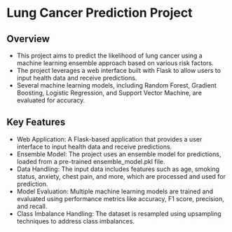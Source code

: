 # Lung Cancer Prediction Project
## Overview
- This project aims to predict the likelihood of lung cancer using a machine learning ensemble approach based on various risk factors. 
- The project leverages a web interface built with Flask to allow users to input health data and receive predictions.
- Several machine learning models, including Random Forest, Gradient Boosting, Logistic Regression, and Support Vector Machine, are evaluated for accuracy.

## Key Features
- Web Application: A Flask-based application that provides a user interface to input health data and receive predictions.
- Ensemble Model: The project uses an ensemble model for predictions, loaded from a pre-trained ensemble_model.pkl file.
- Data Handling: The input data includes features such as age, smoking status, anxiety, chest pain, and more, which are processed and used for prediction.
- Model Evaluation: Multiple machine learning models are trained and evaluated using performance metrics like accuracy, F1 score, precision, and recall.
- Class Imbalance Handling: The dataset is resampled using upsampling techniques to address class imbalances.
